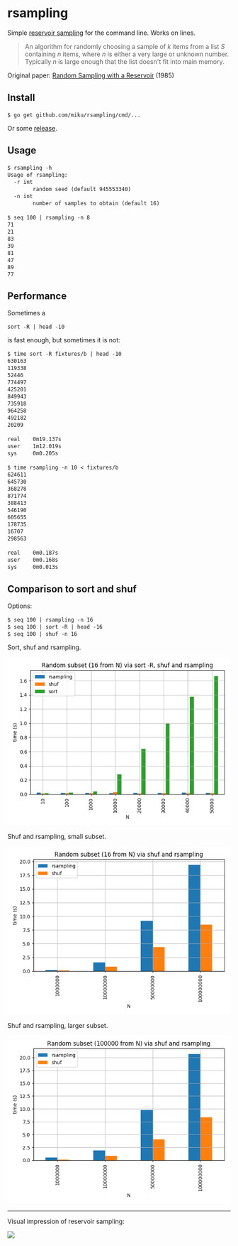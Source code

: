 # rsampling

Simple [reservoir
sampling](https://en.wikipedia.org/wiki/Reservoir_sampling#Algorithm_R) for the
command line. Works on lines.

> An algorithm for randomly choosing a sample of *k* items from a list *S*
> containing *n* items, where *n* is either a very large or unknown number.
> Typically *n* is large enough that the list doesn't fit into main memory.

Original paper: [Random Sampling with a Reservoir](http://www.cs.umd.edu/~samir/498/vitter.pdf) (1985)

## Install
```
$ go get github.com/miku/rsampling/cmd/...
```

Or some [release](https://github.com/miku/rsampling/releases).

## Usage

```
$ rsampling -h
Usage of rsampling:
  -r int
        random seed (default 945553340)
  -n int
        number of samples to obtain (default 16)

$ seq 100 | rsampling -n 8
71
21
83
39
81
47
89
77
```

## Performance

Sometimes a

```
sort -R | head -10
```

is fast enough, but sometimes it is not:

```
$ time sort -R fixtures/b | head -10
630163
119338
52446
774497
425201
849943
735918
964258
492182
20209

real    0m19.137s
user    1m12.019s
sys     0m0.205s

$ time rsampling -n 10 < fixtures/b
624611
645730
368278
871774
388413
546190
605655
178735
16707
298563

real    0m0.187s
user    0m0.168s
sys     0m0.013s
```

## Comparison to sort and shuf

Options:

```
$ seq 100 | rsampling -n 16
$ seq 100 | sort -R | head -16
$ seq 100 | shuf -n 16
```

Sort, shuf and rsampling.

![](images/bm1.png)

Shuf and rsampling, small subset.

![](images/bm2.png)

Shuf and rsampling, larger subset.

![](images/bm3.png)

----

Visual impression of reservoir sampling:

![](images/demo.gif)
